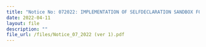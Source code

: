 ```yaml
---
title: "Notice No: 072022: IMPLEMENTATION OF SELFDECLARATION SANDBOX FOR TRADERS"
date: 2022-04-11
layout: file
description: ""
file_url: /files/Notice_07_2022 (ver 1).pdf
---
```

